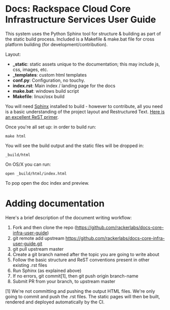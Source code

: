 Docs: Rackspace Cloud Core Infrastructure Services User Guide
=============================================================

This system uses the Python Sphinx tool for structure & building as part of the
static build process. Included is a Makefile & make.bat file for cross platform
building (for development/contribution).

Layout:

* **_static**: static assets unique to the documentation; this may include js,
  css, images, etc.
* **_templates**: custom html templates
* **conf.py**: Configuration, no touchy.
* **index.rst**: Main index / landing page for the docs
* **make.bat**: windows build script
* **Makefile**: linux/osx build

You will need [Sphinx](http://sphinx-doc.org/) installed to build - however to
contribute, all you need is a basic understanding of the project layout and
Restructured Text. [Here is an excellent ReST primer](http://sphinx-doc.org/rest.html).

Once you're all set up: in order to build run:

```
make html
```

You will see the build output and the static files will be dropped in:

```
_build/html
```

On OS/X you can run:

```
open _build/html/index.html
```

To pop open the doc index and preview.


Adding documentation
====================

Here's a brief description of the document writing workflow:

1. Fork and then clone the repo (https://github.com/rackerlabs/docs-core-infra-user-guide)
2. git remote add upstream https://github.com/rackerlabs/docs-core-infra-user-guide.git
3. git pull upstream master
4. Create a git branch named after the topic you are going to write about
5. Follow the basic structure and ReST conventions present in other existing .rst files
6. Run Sphinx (as explained above)
7. If no errors, git commit[1], then git push origin branch-name
8. Submit PR from your branch, to upstream master

[1] We're not committing and pushing the output HTML files. We're only going to commit and push the .rst files. The static pages will then be built, rendered and deployed automatically by the CI.
